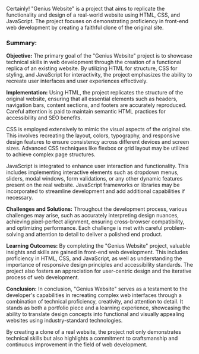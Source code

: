 Certainly! "Genius Website" is a project that aims to replicate the functionality and design of a real-world website using HTML, CSS, and JavaScript. The project focuses on demonstrating proficiency in front-end web development by creating a faithful clone of the original site.

### Summary:

**Objective:**
The primary goal of the "Genius Website" project is to showcase technical skills in web development through the creation of a functional replica of an existing website. By utilizing HTML for structure, CSS for styling, and JavaScript for interactivity, the project emphasizes the ability to recreate user interfaces and user experiences effectively.

**Implementation:**
Using HTML, the project replicates the structure of the original website, ensuring that all essential elements such as headers, navigation bars, content sections, and footers are accurately reproduced. Careful attention is paid to maintain semantic HTML practices for accessibility and SEO benefits.

CSS is employed extensively to mimic the visual aspects of the original site. This involves recreating the layout, colors, typography, and responsive design features to ensure consistency across different devices and screen sizes. Advanced CSS techniques like flexbox or grid layout may be utilized to achieve complex page structures.

JavaScript is integrated to enhance user interaction and functionality. This includes implementing interactive elements such as dropdown menus, sliders, modal windows, form validations, or any other dynamic features present on the real website. JavaScript frameworks or libraries may be incorporated to streamline development and add additional capabilities if necessary.

**Challenges and Solutions:**
Throughout the development process, various challenges may arise, such as accurately interpreting design nuances, achieving pixel-perfect alignment, ensuring cross-browser compatibility, and optimizing performance. Each challenge is met with careful problem-solving and attention to detail to deliver a polished end product.

**Learning Outcomes:**
By completing the "Genius Website" project, valuable insights and skills are gained in front-end web development. This includes proficiency in HTML, CSS, and JavaScript, as well as understanding the importance of responsive design principles and accessibility standards. The project also fosters an appreciation for user-centric design and the iterative process of web development.

**Conclusion:**
In conclusion, "Genius Website" serves as a testament to the developer's capabilities in recreating complex web interfaces through a combination of technical proficiency, creativity, and attention to detail. It stands as both a portfolio piece and a learning experience, showcasing the ability to translate design concepts into functional and visually appealing websites using industry-standard technologies.

By creating a clone of a real website, the project not only demonstrates technical skills but also highlights a commitment to craftsmanship and continuous improvement in the field of web development.
